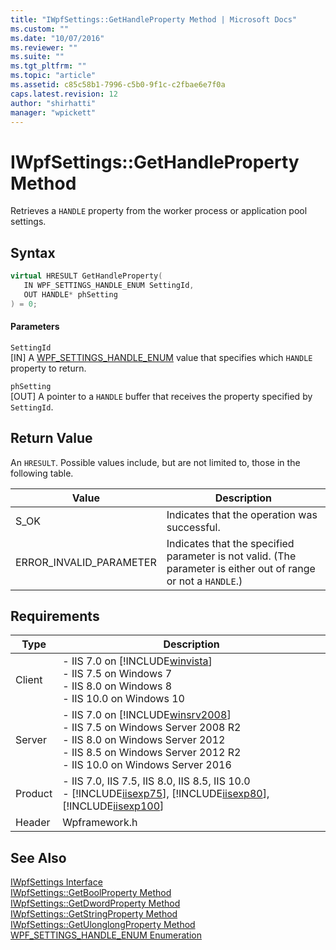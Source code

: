 ```yaml
---
title: "IWpfSettings::GetHandleProperty Method | Microsoft Docs"
ms.custom: ""
ms.date: "10/07/2016"
ms.reviewer: ""
ms.suite: ""
ms.tgt_pltfrm: ""
ms.topic: "article"
ms.assetid: c85c58b1-7996-c5b0-9f1c-c2fbae6e7f0a
caps.latest.revision: 12
author: "shirhatti"
manager: "wpickett"
---
```

# IWpfSettings::GetHandleProperty Method
Retrieves a `HANDLE` property from the worker process or application pool settings.  
  
## Syntax  
  
```cpp  
virtual HRESULT GetHandleProperty(  
   IN WPF_SETTINGS_HANDLE_ENUM SettingId,  
   OUT HANDLE* phSetting  
) = 0;  
```  
  
#### Parameters  
 `SettingId`  
 [IN] A [WPF_SETTINGS_HANDLE_ENUM](../../web-development-reference\native-code-api-reference/wpf-settings-handle-enum-enumeration.md) value that specifies which `HANDLE` property to return.  
  
 `phSetting`  
 [OUT] A pointer to a `HANDLE` buffer that receives the property specified by `SettingId`.  
  
## Return Value  
 An `HRESULT`. Possible values include, but are not limited to, those in the following table.  
  
|Value|Description|  
|-----------|-----------------|  
|S_OK|Indicates that the operation was successful.|  
|ERROR_INVALID_PARAMETER|Indicates that the specified parameter is not valid. (The parameter is either out of range or not a `HANDLE`.)|  
  
## Requirements  
  
|Type|Description|  
|----------|-----------------|  
|Client|-   IIS 7.0 on [!INCLUDE[winvista](../../wmi-provider/includes/winvista-md.md)]<br />-   IIS 7.5 on Windows 7<br />-   IIS 8.0 on Windows 8<br />-   IIS 10.0 on Windows 10|  
|Server|-   IIS 7.0 on [!INCLUDE[winsrv2008](../../wmi-provider/includes/winsrv2008-md.md)]<br />-   IIS 7.5 on Windows Server 2008 R2<br />-   IIS 8.0 on Windows Server 2012<br />-   IIS 8.5 on Windows Server 2012 R2<br />-   IIS 10.0 on Windows Server 2016|  
|Product|-   IIS 7.0, IIS 7.5, IIS 8.0, IIS 8.5, IIS 10.0<br />-   [!INCLUDE[iisexp75](../../web-development-reference/native-code-api-reference/includes/iisexp75-md.md)], [!INCLUDE[iisexp80](../../web-development-reference/native-code-api-reference/includes/iisexp80-md.md)], [!INCLUDE[iisexp100](../../web-development-reference/native-code-api-reference/includes/iisexp100-md.md)]|  
|Header|Wpframework.h|  
  
## See Also  
 [IWpfSettings Interface](../../web-development-reference\native-code-api-reference/iwpfsettings-interface.md)   
 [IWpfSettings::GetBoolProperty Method](../../web-development-reference\native-code-api-reference/iwpfsettings-getboolproperty-method.md)   
 [IWpfSettings::GetDwordProperty Method](../../web-development-reference\native-code-api-reference/iwpfsettings-getdwordproperty-method.md)   
 [IWpfSettings::GetStringProperty Method](../../web-development-reference\native-code-api-reference/iwpfsettings-getstringproperty-method.md)   
 [IWpfSettings::GetUlonglongProperty Method](../../web-development-reference\native-code-api-reference/iwpfsettings-getulonglongproperty-method.md)   
 [WPF_SETTINGS_HANDLE_ENUM Enumeration](../../web-development-reference\native-code-api-reference/wpf-settings-handle-enum-enumeration.md)